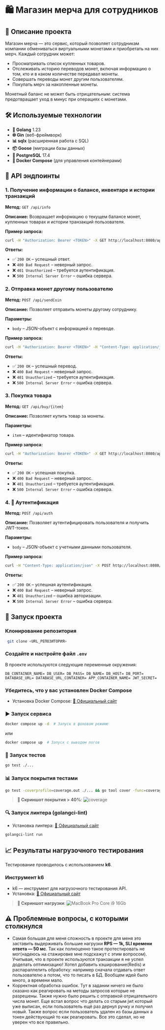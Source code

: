 # 🛍 Магазин мерча для сотрудников

## 📝 Описание проекта

Магазин мерча — это сервис, который позволяет сотрудникам компании обмениваться виртуальными монетами и приобретать на них мерч.
Каждый сотрудник может:

- Просматривать список купленных товаров.
- Отслеживать историю переводов монет, включая информацию о том, кто и в каком количестве передавал монеты.
- Совершать переводы монет другим пользователям.
- Покупать мерч за накопленные монеты.

Монетный баланс не может быть отрицательным: система предотвращает уход в минус при операциях с монетами.

## 🛠 Используемые технологии

- **🚀 Golang** 1.23
- **🌐 Gin** (веб-фреймворк)
- **📊 sqlx** (расширенная работа с SQL)
- **📦 Goose** (миграции базы данных)
- **🐘 PostgreSQL** 17.4
- **🐳 Docker Compose** (для управления контейнерами)

## 📡 API эндпоинты

### 1. Получение информации о балансе, инвентаре и истории транзакций

**Метод:** `GET /api/info`

**Описание:** Возвращает информацию о текущем балансе монет, купленных товарах и истории транзакций пользователя.

**Пример запроса:**
```sh
curl -H "Authorization: Bearer <TOKEN>" -X GET http://localhost:8080/api/info
```

**Ответы:**

- ✅ `200 OK` – успешный ответ.
- ❌ `400 Bad Request` – неверный запрос.
- ❌ `401 Unauthorized` – требуется аутентификация.
- ❌ `500 Internal Server Error` – ошибка сервера.

### 2. Отправка монет другому пользователю

**Метод:** `POST /api/sendCoin`

**Описание:** Позволяет отправить монеты другому сотруднику.

**Параметры:**
- `body` – JSON-объект с информацией о переводе.

**Пример запроса:**
```sh
curl -H "Authorization: Bearer <TOKEN>" -H "Content-Type: application/json" -X POST http://localhost:8080/api/sendCoin -d '{"receiver_id": 123, "amount": 50}'
```

**Ответы:**

- ✅ `200 OK` – успешный перевод.
- ❌ `400 Bad Request` – неверный запрос.
- ❌ `401 Unauthorized` – требуется аутентификация.
- ❌ `500 Internal Server Error` – ошибка сервера.

### 3. Покупка товара

**Метод:** `GET /api/buy/{item}`

**Описание:** Позволяет купить товар за монеты.

**Параметры:**
- `item` – идентификатор товара.

**Пример запроса:**
```sh
curl -H "Authorization: Bearer <TOKEN>" -X GET http://localhost:8080/api/buy/item123
```

**Ответы:**

- ✅ `200 OK` – успешная покупка.
- ❌ `400 Bad Request` – неверный запрос.
- ❌ `401 Unauthorized` – требуется аутентификация.
- ❌ `500 Internal Server Error` – ошибка сервера.

### 4. 🔐 Аутентификация

**Метод:** `POST /api/auth`

**Описание:** Позволяет аутентифицировать пользователя и получить JWT-токен.

**Параметры:**
- `body` – JSON-объект с учетными данными пользователя.

**Пример запроса:**
```sh
curl -H "Content-Type: application/json" -X POST http://localhost:8080/api/auth -d '{"username": "user", "password": "pass"}'
```

**Ответы:**

- ✅ `200 OK` – успешная аутентификация.
- ❌ `400 Bad Request` – неверный запрос.
- ❌  `401 Unauthorized` – ошибка авторизации.
- ❌  `500 Internal Server Error` – ошибка сервера.

## 🚀 Запуск проекта

### Клонирование репозитория

```sh
 git clone <URL_РЕПОЗИТОРИЯ>
```
### Создайте и настройте файл `.env`

В проекте используются следующие переменные окружения:

`DB_CONTAINER_NAME=
DB_USER=
DB_PASS=
DB_NAME=
DB_HOST=
DB_PORT=
DATABASE_URL=
DATABASE_URL_CONTAINER=
APP_CONTAINER_NAME=
JWT_SECRET=`

### Убедитесь, что у вас установлен Docker Compose

- Установка Docker Compose: [🔗 Официальный сайт](https://docs.docker.com/compose/install/)

### ▶️ Запуск сервиса

```sh
docker compose up -d  # Запуск в фоновом режиме
```

или

```sh
docker compose up  # Запуск с выводом логов
```

### 🧪 Запуск тестов

```sh
go test ./...
```

### 📊 Запуск покрытия тестами

```sh
go test -coverprofile=coverage.out ./... && go tool cover -func=coverage.out | grep total
```
> **📌 Скриншот покрытия > 40%**: 
![coverage](https://github.com/jamsi-max/crypto-scan/raw/main/screenshots/coverage.png)

### 🔍 Запуск линтера (golangci-lint)

- Установка линтера: [🔗 Официальный сайт](https://golangci-lint.run/welcome/install/)

```sh
golangci-lint run
```

## 📈 Результаты нагрузочного тестирования

Тестирование проводилось с использованием **k6**.

### Инструмент k6

- k6 — инструмент для нагрузочного тестирования API.
- Установка: [🔗 Официальный сайт](https://k6.io/docs/get-started/installation/)

> **📌 Скриншот нагрузки**: 
![MacBook Pro Core i9 16Gb](https://github.com/jamsi-max/crypto-scan/raw/main/screenshots/load-test.png)

## ⚠️ Проблемные вопросы, с которыми столкнулся

- Самая большая для меня сложность в проекте для меня это заставить выдерживать большие нагрузки **RPS — 1k, SLI времени ответа — 50 мс**. Так как полноценно такое протестировать не мог(надеюсь на стажировке мне подскажут с этим вопросом). Учитывая, что в проекте используются транзакции я не успел доделать оптимизацию! Хотел добавить кэширование(Redis) и распараллелить обработку: например сначала отдавать ответ пользователю а потом, что то писать в БД. Вообщем идей было много, а времени мало. 
- Корректная обработка ошибок. Тут в задании ничего не было сказано как реагировать на методы запросов которые не разрешены. Также нужно было решить с отправкой отрицательного числа монет. Еще встал вопрос что делать со старым jwt который уже выписан, если пользователь ещё раз дернул ручку и получил новый. Также вопрос если пользователь удален из базы данных а токен действующий то как реагировать. Все это сделал, но не уверен что все правильно.


